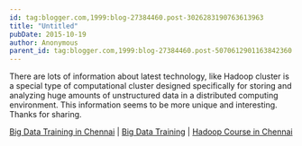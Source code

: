 ```yaml
---
id: tag:blogger.com,1999:blog-27384460.post-3026283190763613963
title: "Untitled"
pubDate: 2015-10-19
author: Anonymous
parent_id: tag:blogger.com,1999:blog-27384460.post-5070612901163842360
---
```


There are lots of information about latest technology, like Hadoop cluster is a special type of computational cluster designed specifically for storing and analyzing huge amounts of unstructured data in a distributed computing environment. This information seems to be more unique and interesting. Thanks for sharing.

[Big Data Training in Chennai](http://www.fita.in/big-data-hadoop-training-in-chennai/) | [Big Data Training](http://www.fitaacademy.com/courses/hadoop-training-in-chennai/) | [Hadoop Course in Chennai](http://www.fita.in/big-data-hadoop-training-in-chennai/)